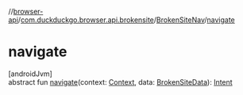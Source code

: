 //[browser-api](../../../index.md)/[com.duckduckgo.browser.api.brokensite](../index.md)/[BrokenSiteNav](index.md)/[navigate](navigate.md)

# navigate

[androidJvm]\
abstract fun [navigate](navigate.md)(context: [Context](https://developer.android.com/reference/kotlin/android/content/Context.html), data: [BrokenSiteData](../-broken-site-data/index.md)): [Intent](https://developer.android.com/reference/kotlin/android/content/Intent.html)

